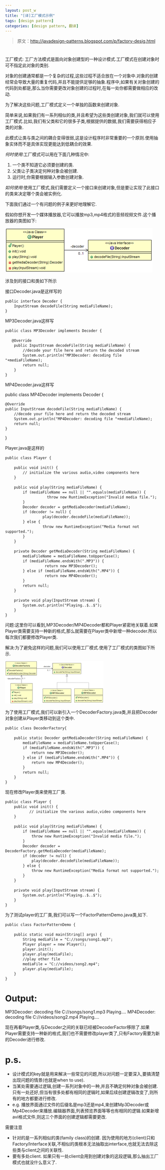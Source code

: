 ```yaml
---
layout: post_w
title: "[译]工厂模式示例"
tags: [design pattern] 
categories: [design pattern, 翻译]
---
```


>原文：<http://javadesign-patterns.blogspot.com/p/factory-desig.html> 

# 
工厂模式: 工厂方法模式是面向对象创建型的一种设计模式.工厂模式在创建对象时可不指定此对象的类别.

对象的创建通常都是一个复杂的过程,这些过程不适合放在一个对象中.对象的创建经常会导致大量的重复代码,并且不能提供足够的抽象.程序中,如果有关对象创建的代码到处都是,那么当你需要更改对象创建的过程时,在每一处你都需要做相应的改动.

为了解决这些问题,工厂模式定义一个单独的函数来创建对象.

简单来说,如果我们有一系列相似的类,并且希望为这些类创建对象,我们就可以使用工厂模式.比如,我们有父类和它的很多子类,根据提供的数据,我们需要获得相应子类的对象.

此模式让类与类之间的耦合变得很弱,这是设计程序时非常重要的一个原则.使用抽象实体而不是具体实现更能达到低耦合的效果.

*何时使用*:工厂模式可以用在下面几种情况中:
1. 一个类不知道它必须要创建的类.
2. 父类让子类决定何种对象会被创建.
3. 运行时,你需要根据输入参数创建对象.

*如何使用*:使用工厂模式,我们需要定义一个接口来创建对象,但是要让实现了此接口的类来决定哪个类会被实例化.

下面我们通过一个有问题的例子来更好地理解它.

假如你想开发一个媒体播放器,它可以播放mp3,mp4格式的音频视频文件.这个播放器的类图如下:

<img src="/res/player_class_diagram_without_factory.png" />

涉及到的接口和类如下所示

接口Decoder.java是这样写的

	public interface Decoder {
		InputStream decodeFile(String mediaFileName);
	}

MP3Decoder.java这样写

	public class MP3Decoder implements Decoder {

	   @Override
	    public InputStream decodeFile(String mediaFileName) {
			//decode your file here and return the decoded stream
			System.out.println("MP3Decoder: decoding file "+mediaFileName);
			return null;
	    }
	}

MP4Decoder.java这样写

public class MP4Decoder implements Decoder {

	@Override
	public InputStream decodeFile(String mediaFileName) {
		//decode your file here and return the decoded stream
		System.out.println("MP4Decoder: decoding file "+mediaFileName);
		return null;
	}
}

Player.java是这样的

	public class Player {

		public void init() {
			// initialize the various audio,video components here
		}

		public void play(String mediaFileName) {
	        if (mediaFileName == null || "".equals(mediaFileName)) {
	                   throw new RuntimeException("Invalid media file.");
	        }
	        Decoder decoder = getMediaDecoder(mediaFileName);
	        if (decoder != null) {
	                 play(decoder.decodeFile(mediaFileName));
	        } else {
	                 throw new RuntimeException("Media format not supported.");
	        }
		}

		private Decoder getMediaDecoder(String mediaFileName) {
			mediaFileName = mediaFileName.toUpperCase();
			if (mediaFileName.endsWith(".MP3")) {
			          return new MP3Decoder();
			} else if (mediaFileName.endsWith(".MP4")) {
			          return new MP4Decoder();
			}
			return null;
		}

		private void play(InputStream stream) {
			System.out.println("Playing..$..$");
		}
	}

问题:这里你可以看到,MP3Decoder/MP4Decoder都和Player紧密地关联着.如果Player类需要支持一种新的格式,那么就需要在Player类中新增一种decoder.所以每次我们都要修改Player类.

解决:为了避免这样的问题,我们可以使用工厂模式.使用了工厂模式的类图如下所示.

<img src="/res/player_class_diagram_factory_pattern.png" />

为了使用工厂模式,我们可以新引入一个DecoderFactory.java类,并且把Decoder对象创建从Player类移动到这个类中.

	public class DecoderFactory{

		public static Decoder getMediaDecoder(String mediaFileName) {
			mediaFileName = mediaFileName.toUpperCase();
			if (mediaFileName.endsWith(".MP3")) {
				return new MP3Decoder();
			} else if (mediaFileName.endsWith(".MP4")) {
				return new MP4Decoder();
			}
			return null;
		}
	}

现在修改Player类来使用工厂类.

	public class Player {
		public void init() {
		       // initialize the various audio,video components here
		}

		public void play(String mediaFileName) {
			if (mediaFileName == null || "".equals(mediaFileName)) {
		        throw new RuntimeException("Invalid media file.");
			}
			Decoder decoder = DecoderFactory.getMediaDecoder(mediaFileName);
			if (decoder != null) {
				play(decoder.decodeFile(mediaFileName));
			} else {
				throw new RuntimeException("Media format not supported.");
			}
		}

		private void play(InputStream stream) {
			System.out.println("Playing..$..$");
		}
	}

为了测试player的工厂类,我们可以写一个FactorPatternDemo.java类,如下.

	public class FactorPatternDemo {

		public static void main(String[] args) {
			String mediaFile = "C://songs/song1.mp3";
			Player player = new Player();
			player.init();
			player.play(mediaFile);
			//play other file
			mediaFile = "C://videos/song2.mp4";
			player.play(mediaFile);
		}
	}

# Output:
MP3Decoder: decoding file C://songs/song1.mp3
Playing..$..$
MP4Decoder: decoding file C://videos/song2.mp4
Playing..$..$

现在再看Player类,与Decoder之间的关联已经被DecoderFactor移除了.如果Player需要支持一种新的格式,我们也不需要修改player类了,只有Factory需要为新的Decoder进行修改.


# p.s.

- 设计模式的key就是用来解决一些常见的问题,所以对问题一定要深入,要搞清楚出现问题的情景(也就是when to use).
- 当某处需要通过逻辑,创建一系列对象中的一种,并且不确定何种对象会被创建.只有一处还好,但当有很多处都有相同的逻辑时,如果后续创建逻辑改变了,则所有的地方都要进行修改.
- e.g. 播放界面通过文件的后缀名是mp3还是mp4,来创建Mp3Decoder或Mp4Decoder来播放.编辑器界面,列表预览界面等等也有相同的逻辑.如果新增avi格式文件,则这三个界面的创建逻辑都需要更改.

需要注意

- 针对的是一系列相似的类(family class)的创建.
	因为使用的地方(client)只和Factory/Interface关联,不相似的类根本无法抽取出interface,也就无法去除这些类与client之间的关联性.
- 要有多处client.
	如果只有一处client会用到创建对象的这段逻辑,那么抽出工厂模式也就没什么意义了.